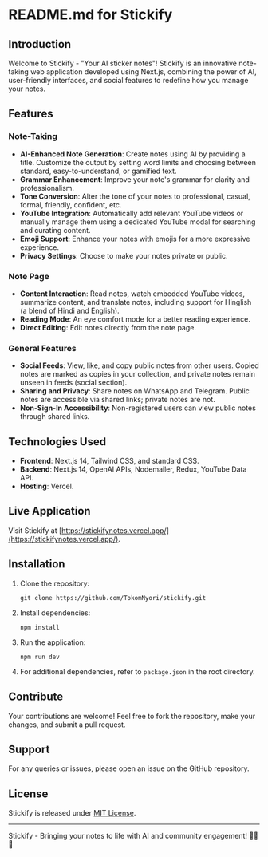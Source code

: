 # README.md for Stickify

## Introduction

Welcome to Stickify - "Your AI sticker notes"! Stickify is an innovative note-taking web application developed using Next.js, combining the power of AI, user-friendly interfaces, and social features to redefine how you manage your notes.

## Features

### Note-Taking

- **AI-Enhanced Note Generation**: Create notes using AI by providing a title. Customize the output by setting word limits and choosing between standard, easy-to-understand, or gamified text.
- **Grammar Enhancement**: Improve your note's grammar for clarity and professionalism.
- **Tone Conversion**: Alter the tone of your notes to professional, casual, formal, friendly, confident, etc.
- **YouTube Integration**: Automatically add relevant YouTube videos or manually manage them using a dedicated YouTube modal for searching and curating content.
- **Emoji Support**: Enhance your notes with emojis for a more expressive experience.
- **Privacy Settings**: Choose to make your notes private or public.

### Note Page

- **Content Interaction**: Read notes, watch embedded YouTube videos, summarize content, and translate notes, including support for Hinglish (a blend of Hindi and English).
- **Reading Mode**: An eye comfort mode for a better reading experience.
- **Direct Editing**: Edit notes directly from the note page.

### General Features

- **Social Feeds**: View, like, and copy public notes from other users. Copied notes are marked as copies in your collection, and private notes remain unseen in feeds (social section).
- **Sharing and Privacy**: Share notes on WhatsApp and Telegram. Public notes are accessible via shared links; private notes are not.
- **Non-Sign-In Accessibility**: Non-registered users can view public notes through shared links.

## Technologies Used

- **Frontend**: Next.js 14, Tailwind CSS, and standard CSS.
- **Backend**: Next.js 14, OpenAI APIs, Nodemailer, Redux, YouTube Data API.
- **Hosting**: Vercel.

## Live Application

Visit Stickify at [https://stickifynotes.vercel.app/](https://stickifynotes.vercel.app/).

## Installation

1. Clone the repository:
   ```
   git clone https://github.com/TokomNyori/stickify.git
   ```
2. Install dependencies:
   ```
   npm install
   ```
3. Run the application:
   ```
   npm run dev
   ```
4. For additional dependencies, refer to `package.json` in the root directory.

## Contribute

Your contributions are welcome! Feel free to fork the repository, make your changes, and submit a pull request.

## Support

For any queries or issues, please open an issue on the GitHub repository.

## License

Stickify is released under [MIT License](LICENSE).

---

Stickify - Bringing your notes to life with AI and community engagement! 🚀📝💡
